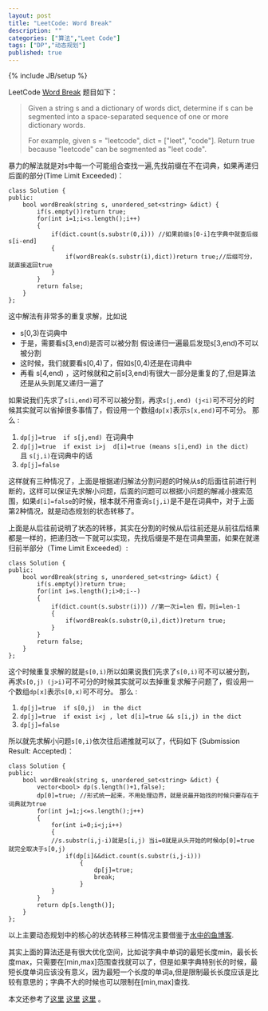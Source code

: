 ```yaml
---
layout: post
title: "LeetCode: Word Break"
description: ""
categories: ["算法","Leet Code"]
tags: ["DP","动态规划"]
published: true
---
```

{% include JB/setup %} 

LeetCode [Word Break][1] 题目如下：

>  Given a string s and a dictionary of words dict, determine if s can
> be segmented into a space-separated sequence of one or more dictionary
> words.
> 
> For example, given s = "leetcode", dict = ["leet", "code"]. Return
> true because "leetcode" can be segmented as "leet code".

暴力的解法就是对s中每一个可能组合查找一遍,先找前缀在不在词典，如果再递归后面的部分(Time Limit Exceeded)：
    
    class Solution {
    public:
        bool wordBreak(string s, unordered_set<string> &dict) {
            if(s.empty())return true;
            for(int i=1;i<s.length();i++)
            {
                if(dict.count(s.substr(0,i))) //如果前缀s[0-i]在字典中就查后缀s[i-end]
                {
                    if(wordBreak(s.substr(i),dict))return true;//后缀可分，就直接返回true
                }
            }
            return false;
        }
    };
    
这中解法有非常多的重复求解，比如说

 - s[0,3)在词典中
 - 于是，需要看s[3,end)是否可以被分割 假设递归一遍最后发现s[3,end)不可以被分割
 - 这时候，我们就要看s[0,4)了，假如s[0,4)还是在词典中
 - 再看 s[4,end) ，这时候就和之前s[3,end)有很大一部分是重复的了,但是算法还是从头到尾又递归一遍了 

如果说我们先求了`s[i,end)`可不可以被分割，再求`s[j,end) (j<i)`可不可分的时候其实就可以省掉很多事情了，假设用一个数组`dp[x]`表示`s[x,end)`可不可分。 那么 :

 1. `dp[j]=true  if s[j,end) `在词典中
 2. `dp[j]=true  if exist i>j  d[i]=true (means s[i,end) in the dict)  `且 `s[j,i)`在词典中的话 
 3. `dp[j]=false `

这样就有三种情况了，上面是根据递归解法分割问题的时候从s的后面往前进行判断的，这样可以保证先求解小问题，后面的问题可以根据小问题的解减小搜索范围，如果`d[i]=false`的时候，根本就不用查询`s[j,i)`是不是在词典中，对于上面第2种情况，就是动态规划的状态转移了。 

上面是从后往前说明了状态的转移，其实在分割的时候从后往前还是从前往后结果都是一样的，把递归改一下就可以实现，先找后缀是不是在词典里面，如果在就递归前半部分（Time Limit Exceeded）:

    class Solution {
    public:
        bool wordBreak(string s, unordered_set<string> &dict) {
            if(s.empty())return true;
            for(int i=s.length();i>0;i--)
            {
                if(dict.count(s.substr(i))) //第一次i=len 假，则i=len-1
                {
                    if(wordBreak(s.substr(0,i),dict))return true;
                }
            }
            return false;
        }
    };

这个时候重复求解的就是`s[0,i)`所以如果说我们先求了`s[0,i)`可不可以被分割，再求`s[0,j) (j>i)`可不可分的时候其实就可以去掉重复求解子问题了，假设用一个数组`dp[x]`表示`s[0,x)`可不可分。 那么 :

 1. `dp[j]=true  if s[0,j)  in the dict`
 2. `dp[j]=true  if exist i<j , let d[i]=true && s[i,j) in the dict`
 3. `dp[j]=false `

所以就先求解小问题`s[0,i)`依次往后递推就可以了，代码如下 (Submission Result: Accepted)：

    class Solution {
    public:
        bool wordBreak(string s, unordered_set<string> &dict) {
            vector<bool> dp(s.length()+1,false);
            dp[0]=true; //形式统一起来，不用处理边界，就是说最开始找的时候只要存在于词典就为true
            for(int j=1;j<=s.length();j++)
            {
                for(int i=0;i<j;i++)
                {
                //s.substr(i,j-i)就是s[i,j) 当i=0就是从头开始的时候dp[0]=true 就完全取决于s[0,j)
                    if(dp[i]&&dict.count(s.substr(i,j-i))) 
                        {
                            dp[j]=true;
                            break;
                        }
                }
            }
            return dp[s.length()];
        }
    };
 
 以上主要动态规划中的核心的状态转移三种情况主要借鉴于[水中的鱼博客][2]. 
 
 其实上面的算法还是有很大优化空间，比如说字典中单词的最短长度min，最长长度max，只需要在[min,max]范围查找就可以了，但是如果字典特别长的时候，最短长度单词应该没有意义，因为最短一个长度的单词a,但是限制最长长度应该是比较有意思的；字典不大的时候也可以限制在[min,max]查找.
 
本文还参考了[这里][3] [这里][4]  [这里][5] 。


  [1]: http://oj.leetcode.com/problems/word-break/
  [2]: http://fisherlei.blogspot.com/2013/11/leetcode-word-break-solution.html
  [3]: http://gongxuns.blogspot.com/2013/10/word-break.html
  [4]: http://zhaohongze.com/wordpress/2013/12/10/leetcode-word-break/#comments
  [5]: http://blog.csdn.net/ljphhj/article/details/21643391